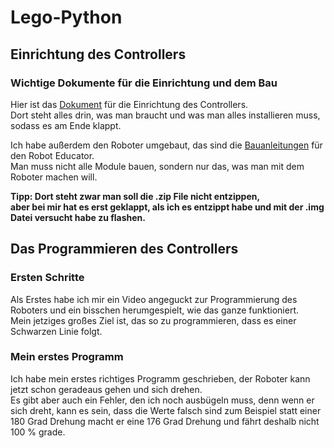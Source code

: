 # Lego-Python

## Einrichtung des Controllers
### Wichtige Dokumente für die Einrichtung und dem Bau
Hier ist das [Dokument](https://assets.education.lego.com/v3/assets/blt293eea581807678a/bltb470b9ea6e38f8d4/5f8802fc4376310c19e33714/getting-started-with-micropython-v2_enus.pdf?locale=en-us#Getting%20started%20with%20MicroPython_ENUS.indd%3A.8753%3A57 "Dokument für die Einrichtung") für die Einrichtung des Controllers.  
Dort steht alles drin, was man braucht und was man alles installieren muss, sodass es am Ende klappt.

Ich habe außerdem den Roboter umgebaut, das sind die [Bauanleitungen](https://github.com/Hjordans/Lego-Python/tree/main/Lego_Bauanleitungen_RobotEducator "Alle Bauanleitungen") für den Robot Educator.  
Man muss nicht alle Module bauen, sondern nur das, was man mit dem Roboter machen will.

**Tipp: Dort steht zwar man soll die .zip File nicht entzippen,  
aber bei mir hat es erst geklappt, als ich es entzippt habe und mit der .img Datei versucht habe zu flashen.**  

## Das Programmieren des Controllers
### Ersten Schritte
Als Erstes habe ich mir ein Video angeguckt zur Programmierung des Roboters und ein bisschen herumgespielt, wie das ganze funktioniert.  
Mein jetziges großes Ziel ist, das so zu programmieren, dass es einer Schwarzen Linie folgt.

### Mein erstes Programm
Ich habe mein erstes richtiges Programm geschrieben, der Roboter kann jetzt schon geradeaus gehen und sich drehen.  
Es gibt aber auch ein Fehler, den ich noch ausbügeln muss, denn wenn er sich dreht, kann es sein, dass die Werte falsch sind
zum Beispiel statt einer 180 Grad Drehung macht er eine 176 Grad Drehung und fährt deshalb nicht 100 % grade.
